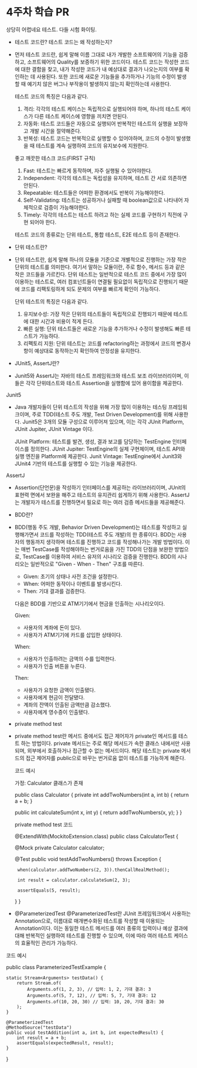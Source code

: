 # 4주차 학습 PR

상당히 어렵네요 테스트. 다들 시험 화이팅.

* 테스트 코드란? 테스트 코드는 왜 작성하는지?
 - 먼저 테스트 코드란, 쉽게 말해 이름 그대로 내가 개발한 소프트웨어의 기능을 검증하고, 소프트웨어의 Quality를 보증하기 위한 코드이다.
   테스트 코드는 작성한 코드에 대한 결함을 찾고, 내가 작성한 코드가 내 예상대로 결과가 나오는지의 여부를 확인하는 데 사용된다.
   또한 코드에 새로운 기능들을 추가하거나 기능의 수정이 발생할 때 예기치 않은 버그나 부작용이 발생하지 않는지 확인하는데 사용한다.

   테스트 코드의 특징은 다음과 같다.
   1) 격리: 각각의 테스트 케이스는 독립적으로 실행되어야 하며, 하나의 테스트 케이스가 다른 테스트 케이스에 영향을 끼치면 안된다.
   2) 자동화: 테스트 코드들은 자동으로 실행되어 반복적인 테스트의 실행을 보장하고 개발 시간을 절약해준다.
   3) 반복성: 테스트 코드는 반복적으로 실행할 수 있어야하며, 코드의 수정이 발생했을 때 테스트를 계속 실행하여 코드의 유지보수에 지원한다.
  
   좋고 깨끗한 테스크 코드(FIRST 규칙)
   1) Fast: 테스트는 빠르게 동작하며, 자주 실행될 수 있어야한다.
   2) Independent: 각각의 테스트는 독립성을 유지하며, 테스트 간 서로 의존하면 안된다.
   3) Repeatable: 테스트들은 어떠한 환경에서도 반복이 가능해야한다.
   4) Self-Validating: 테스트는 성공하거나 실패할 때 boolean값으로 나타내어 자체적으로 검증이 가능해야한다.
   5) Timely: 각각의 테스트는 테스트 하려고 하는 실제 코드를 구현하기 직전에 구현 되어야 한다.
  
   테스트 코드의 종류로는 단위 테스트, 통합 테스트, E2E 테스트 등이 존재한다.
      
* 단위 테스트란?
 - 단위 테스트란, 쉽게 말해 하나의 모듈을 기준으로 개별적으로 진행하는 가장 작은 단위의 테스트를 의미한다.
   여기서 말하는 모듈이란, 주로 함수, 메서드 등과 같은 작은 코드들을 가르킨다.
   단위 테스트는 일반적으로 테스트 코드 중에서 가장 많이 이용하는 테스트로, 여러 컴포넌트들이 연결될 필요없이 독립적으로 진행되기 때문에
   코드를 리팩토링하게 되도 문제의 여부를 빠르게 확인이 가능하다.

   단위 테스트의 특징은 다음과 같다.
   1) 유지보수성: 가장 작은 단위의 테스트들이 독립적으로 진행되기 때문에 테스트에 대한 시간과 비용이 적게 든다.
   2) 빠른 실행: 단위 테스트들은 새로운 기능을 추가하거나 수정이 발생해도 빠른 테스트가 가능하다.
   3) 리펙토리 지원: 단위 테스트는 코드를 refactoring하는 과정에서 코드의 변경사항이 예상대로 동작하는지 확인하여 안정성을 유지한다.
  
      
* JUnit5, AssertJ란?
 - Junit5와 AssertJ는 자바의 테스트 프레임워크와 테스트 보조 라이브러리이며, 이들은 각각 단위테스트와 테스트 Assertion을 실행함에 있어 용이함을 제공한다.

  Junit5
  - Java 개발자들이 단위 테스트의 작성을 위해 가장 많이 이용하는 테스팅 프레임워크이며, 주로 TDD(테스트 주도 개발, Test Driven Development)를 위해 사용한다.
    Junit5은 3개의 모듈 구성으로 이루어져 있으며, 이는 각각 JUnit Platform, JUnit Jupiter, JUnit Vintage 이다.
    
    JUnit Platform: 테스트를 발견, 생성, 결과 보고를 담당하는 TestEngine 인터페이스를 정의한다.
    JUnit Jupiter: TestEngine의 실제 구현체이며, 테스트 API와 실행 엔진을 Platform에 제공한다.
    Junit Vintage: TestEngine에서 Junit3와 JUnit4 기반의 테스트를 실행할 수 있는 기능을 제공한다.

  AssertJ
  - Assertion(단언문)을 작성하기 인터페이스를 제공하는 라이브러리이며, JUnit의 표현력 면에서 보완을 해주고 테스트의 유지관리 쉽게하기 위해 사용한다.
    AssertJ는 개발자가 테스트를 진행하면서 필요로 하는 여러 검증 메서드들을 제공해준다.


* BDD란?
 - BDD(행동 주도 개발, Behavior Driven Development)는 테스트를 작성하고 실행해가면서 코드를 작성하는 TDD(테스트 주도 개발)의 한 종류이다.
   BDD는 사용자의 행동까지 생각하며 테스트를 진행하고 코드를 작성해나가는 개발 방법이다.
   이는 매번 TestCase를 작성해야하는 번거로움을 가진 TDD의 단점을 보완한 방법으로, TestCase를 이용하여 서비스 유저의 시나리오 검증을 진행한다.
   BDD의 시나리오는 일반적으로 "Given - When - Then" 구조를 따른다.
    - Given: 초기의 상태나 사전 조건을 설정한다.
    - When: 어떠한 동작이나 이벤트를 발생시킨다.
    - Then: 기대 결과를 검증한다.

   다음은 BDD를 기반으로 ATM기기에서 현금을 인출하는 시나리오이다.

   Given:
   - 사용자의 계좌에 돈이 있다.
   - 사용자가 ATM기기에 카드를 삽입한 상태이다.

   When:
   - 사용자가 인출하려는 금액의 수를 입력한다.
   - 사용자가 인출 버튼을 누른다.
  
   Then:
   - 사용자가 요청한 금액이 인출됐다.
   - 사용자에게 현금이 전달됐다.
   - 계좌의 잔액이 인출된 금액만큼 감소했다.
   - 사용자에게 영수증이 인출됐다.
   
* private method test
 - private method test란 메서드 중에서도 접근 제어자가 private인 메서드를 테스트 하는 방법이다.
   private 메서드는 주로 해당 메서드가 속한 클래스 내에서만 사용되며, 외부에서 호출하거나 접근할 수 없는 메서드이다.
   해당 테스트는 private 메서드의 접근 제어자를 public으로 바꾸는 번거로움 없이 테스트를 가능하게 해준다.

   코드 예시

   가정: Calculator 클래스가 존재
   
   public class Calculator {
    private int addTwoNumbers(int a, int b) {
        return a + b;
    }

    public int calculateSum(int x, int y) {
        return addTwoNumbers(x, y);
    }
}

   private method test 코드

   @ExtendWith(MockitoExtension.class)
public class CalculatorTest {

    @Mock
    private Calculator calculator;

    @Test
    public void testAddTwoNumbers() throws Exception {
   
        when(calculator.addTwoNumbers(2, 3)).thenCallRealMethod();
        
        int result = calculator.calculateSum(2, 3);
        
        assertEquals(5, result);
    }
}
   

* @ParameterizedTest
@ParameterizedTest란 JUnit 프레임워크에서 사용하는 Annotation으로, 이름대로 매개변수화된 테스트를 작성할 때 이용되는 Annotation이다.
이는 동일한 테스트 메서드를 여러 종류의 입력이나 예상 결과에 대해 반복적인 실행하여 테스트를 진행할 수 있으며, 이에 따라 여러 테스트 케이스의 효율적인 관리가 가능하다.

코드 예시

public class ParameterizedTestExample {

    static Stream<Arguments> testData() {
        return Stream.of(
            Arguments.of(1, 2, 3), // 입력: 1, 2, 기대 결과: 3
            Arguments.of(5, 7, 12), // 입력: 5, 7, 기대 결과: 12
            Arguments.of(10, 20, 30) // 입력: 10, 20, 기대 결과: 30
        );
    }
    
    @ParameterizedTest
    @MethodSource("testData")
    public void testAddition(int a, int b, int expectedResult) {
        int result = a + b;
        assertEquals(expectedResult, result);
    }
}
